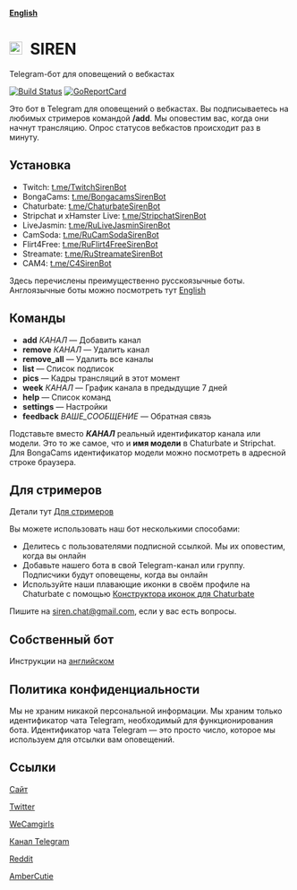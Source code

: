__[English](README.md)__

<img src="https://xiren.ams3.digitaloceanspaces.com/icons/siren-dia.svg" height="23">&ensp;SIREN
================================================================================================
Telegram-бот для оповещений о вебкастах

[![Build Status](https://travis-ci.org/bcmk/siren.png)](https://travis-ci.org/bcmk/siren)
[![GoReportCard](https://goreportcard.com/badge/bcmk/siren)](https://goreportcard.com/report/bcmk/siren)

Это бот в Telegram для оповещений о вебкастах.
Вы подписываетесь на любимых стримеров командой __/add__.
Мы оповестим вас, когда они начнут трансляцию.
Опрос статусов вебкастов происходит раз в минуту.

Установка
---------

* Twitch: [t.me/TwitchSirenBot](https://t.me/TwitchSirenBot)
* BongaCams: [t.me/BongacamsSirenBot](https://t.me/BongacamsSirenBot)
* Chaturbate: [t.me/ChaturbateSirenBot](https://t.me/ChaturbateSirenBot)
* Stripchat и xHamster Live: [t.me/StripchatSirenBot](https://t.me/StripchatSirenBot)
* LiveJasmin: [t.me/RuLiveJasminSirenBot](https://t.me/RuLiveJasminSirenBot)
* CamSoda: [t.me/RuCamSodaSirenBot](https://t.me/RuCamSodaSirenBot)
* Flirt4Free: [t.me/RuFlirt4FreeSirenBot](https://t.me/RuFlirt4FreeSirenBot)
* Streamate: [t.me/RuStreamateSirenBot](https://t.me/RuStreamateSirenBot)
* CAM4: [t.me/C4SirenBot](https://t.me/C4SirenBot)

Здесь перечислены преимущественно русскоязычные боты. Англоязычные боты можно посмотреть тут [English](README.md)

Команды
-------

* __add__ _КАНАЛ_ — Добавить канал
* __remove__ _КАНАЛ_ — Удалить канал
* __remove_all__ — Удалить все каналы
* __list__ — Список подписок
* __pics__ — Кадры трансляций в этот момент
* __week__ _КАНАЛ_ — График канала в предыдущие 7 дней
* __help__ — Список команд
* __settings__ — Настройки
* __feedback__ _ВАШЕ_СООБЩЕНИЕ_ — Обратная связь

Подставьте вместо ___КАНАЛ___ реальный идентификатор канала или модели.
Это то же самое, что и __имя модели__ в Chaturbate и Stripchat.
Для BongaCams идентификатор модели можно посмотреть в адресной строке браузера.

Для стримеров
-------------

Детали тут [Для стримеров](https://ru.siren.chat/streamer)

Вы можете использовать наш бот несколькими способами:

* Делитесь с пользователями подписной ссылкой. Мы их оповестим, когда вы онлайн
* Добавьте нашего бота в свой Telegram-канал или группу. Подписчики будут оповещены, когда вы онлайн
* Используйте наши плавающие иконки в своём профиле на Chaturbate с помощью [Конструктора иконок для Chaturbate](https://ru.siren.chat/chic)

Пишите на siren.chat@gmail.com, если у вас есть вопросы.

Собственный бот
---------------

Инструкции на [английском](README.md)

Политика конфиденциальности
---------------------------

Мы не храним никакой персональной информации.
Мы храним только идентификатор чата Telegram, необходимый для функционирования бота.
Идентификатор чата Telegram — это просто число, которое мы используем для отсылки вам оповещений.

Ссылки
------

[Сайт](https://ru.siren.chat)

[Twitter](https://twitter.com/siren_tlg)

[WeCamgirls](https://www.wecamgirls.com/users/sirenbot)

[Канал Telegram](https://t.me/siren_telegram_bot)

[Reddit](https://www.reddit.com/user/siren_tlg)

[AmberCutie](https://www.ambercutie.com/forums/members/siren.53143/)
